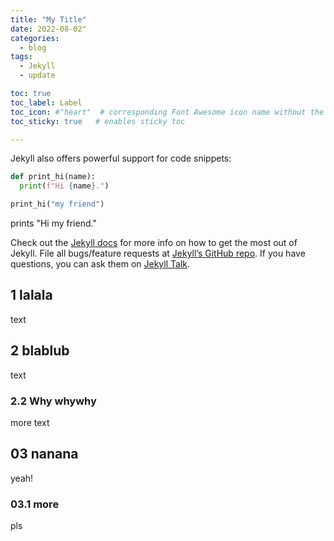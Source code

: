 ```yaml
---
title: "My Title"
date: 2022-08-02"
categories:
  - blog
tags:
  - Jekyll
  - update

toc: true
toc_label: Label
toc_icon: #"heart"  # corresponding Font Awesome icon name without the "fa" prefix
toc_sticky: true   # enables sticky toc

---
```




Jekyll also offers powerful support for code snippets:

```python
def print_hi(name):
  print(f"Hi {name}.")

print_hi("my friend")
```
prints "Hi my friend."

Check out the [Jekyll docs][jekyll-docs] for more info on how to get the most out of Jekyll. File all bugs/feature requests at [Jekyll’s GitHub repo][jekyll-gh]. If you have questions, you can ask them on [Jekyll Talk][jekyll-talk].

[jekyll-docs]: https://jekyllrb.com/docs/home
[jekyll-gh]:   https://github.com/jekyll/jekyll
[jekyll-talk]: https://talk.jekyllrb.com/


## 1 lalala
text

## 2 blablub
text

### 2.2 Why whywhy
more text

## 03 nanana
yeah!

### 03.1 more
pls
